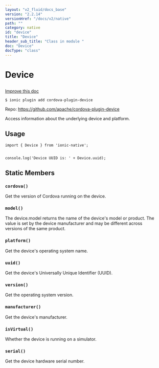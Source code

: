 ```yaml
---
layout: "v2_fluid/docs_base"
version: "2.2.14"
versionHref: "/docs/v2/native"
path: ""
category: native
id: "device"
title: "Device"
header_sub_title: "Class in module "
doc: "Device"
docType: "class"
---
```








<h1 class="api-title">
  
  Device
  

  

  

</h1>

<a class="improve-v2-docs" href="http://github.com/driftyco/ionic-native/edit/master/src/plugins/device.ts#L2">
  Improve this doc
</a>



<!-- decorators -->


<pre><code>$ ionic plugin add cordova-plugin-device</code></pre>
<p>Repo:
  <a href="https://github.com/apache/cordova-plugin-device">
    https://github.com/apache/cordova-plugin-device
  </a>
</p>

<!-- description -->

<p>Access information about the underlying device and platform.</p>



<!-- @usage tag -->

<h2>Usage</h2>

<pre><code class="lang-typescript">import { Device } from &#39;ionic-native&#39;;


console.log(&#39;Device UUID is: &#39; + Device.uuid);
</code></pre>




<!-- @property tags -->


<h2>Static Members</h2>

<div id="cordova"></div>
<h3><code>cordova()</code>
  
</h3>


Get the version of Cordova running on the device.










<div id="model"></div>
<h3><code>model()</code>
  
</h3>


The device.model returns the name of the device's model or product. The value is set
by the device manufacturer and may be different across versions of the same product.










<div id="platform"></div>
<h3><code>platform()</code>
  
</h3>


Get the device's operating system name.










<div id="uuid"></div>
<h3><code>uuid()</code>
  
</h3>


Get the device's Universally Unique Identifier (UUID).










<div id="version"></div>
<h3><code>version()</code>
  
</h3>


Get the operating system version.










<div id="manufacturer"></div>
<h3><code>manufacturer()</code>
  
</h3>


Get the device's manufacturer.










<div id="isVirtual"></div>
<h3><code>isVirtual()</code>
  
</h3>


Whether the device is running on a simulator.










<div id="serial"></div>
<h3><code>serial()</code>
  
</h3>


Get the device hardware serial number.











<!-- methods on the class -->



<!-- other classes -->

<!-- end other classes -->

<!-- interfaces -->

<!-- end interfaces -->

<!-- related link --><!-- end content block -->


<!-- end body block -->

